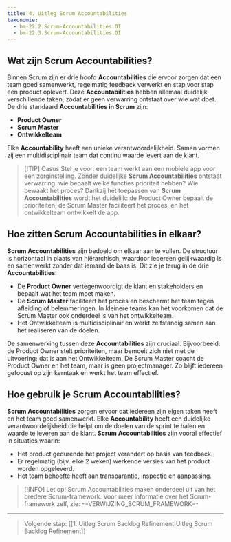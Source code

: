 ```yaml
---
title: 4. Uitleg Scrum Accountabilities
taxonomie:
  - bm-22.2.Scrum-Accountabilities.OI
  - bm-22.3.Scrum-Accountabilities.OI
---
```


## Wat zijn Scrum Accountabilities?
Binnen Scrum zijn er drie hoofd **Accountabilities** die ervoor zorgen dat een team goed samenwerkt, regelmatig feedback verwerkt en stap voor stap een product oplevert. Deze **Accountabilities** hebben allemaal duidelijk verschillende taken, zodat er geen verwarring ontstaat over wie wat doet. De drie standaard **Accountabilities in Scrum** zijn:
- **Product Owner**
- **Scrum Master**
- **Ontwikkelteam**

Elke **Accountability** heeft een unieke verantwoordelijkheid. Samen vormen zij een multidisciplinair team dat continu waarde levert aan de klant.

> [!TIP] Casus
> Stel je voor: een team werkt aan een mobiele app voor een zorginstelling. Zonder duidelijke **Scrum Accountabilities** ontstaat verwarring: wie bepaalt welke functies prioriteit hebben? Wie bewaakt het proces? Dankzij het toepassen van **Scrum Accountabilities** wordt het duidelijk: de Product Owner bepaalt de prioriteiten, de Scrum Master faciliteert het proces, en het ontwikkelteam ontwikkelt de app.

## Hoe zitten Scrum Accountabilities in elkaar?
**Scrum Accountabilities** zijn bedoeld om elkaar aan te vullen. De structuur is horizontaal in plaats van hiërarchisch, waardoor iedereen gelijkwaardig is en samenwerkt zonder dat iemand de baas is. Dit zie je terug in de drie **Accountabilities**:
- De **Product Owner** vertegenwoordigt de klant en stakeholders en bepaalt wat het team moet maken.
- De **Scrum Master** faciliteert het proces en beschermt het team tegen afleiding of belemmeringen. In kleinere teams kan het voorkomen dat de Scrum Master ook onderdeel is van het ontwikkelteam.
- Het Ontwikkelteam is multidisciplinair en werkt zelfstandig samen aan het realiseren van de doelen.

De samenwerking tussen deze **Accountabilities** zijn cruciaal. Bijvoorbeeld: de Product Owner stelt prioriteiten, maar bemoeit zich niet met de uitvoering; dat is aan het Ontwikkelteam. De Scrum Master coacht de Product Owner en het team, maar is geen projectmanager. Zo blijft iedereen gefocust op zijn kerntaak en werkt het team effectief.

## Hoe gebruik je Scrum Accountabilities?
**Scrum Accountabilities** zorgen ervoor dat iedereen zijn eigen taken heeft en het team goed samenwerkt. Elke **Accountability** heeft een duidelijke verantwoordelijkheid die helpt om de doelen van de sprint te halen en waarde te leveren aan de klant.
**Scrum Accountabilities** zijn vooral effectief in situaties waarin:
- Het product gedurende het project verandert op basis van feedback.
- Er regelmatig (bijv. elke 2 weken) werkende versies van het product worden opgeleverd.
- Het team behoefte heeft aan transparantie, inspectie en aanpassing.

> [!INFO] Let op!
> Scrum Accountabilities maken onderdeel uit van het bredere Scrum-framework. Voor meer informatie over het Scrum-framework zelf, zie: -=VERWIJZING_SCRUM_FRAMEWORK=-

---

> Volgende stap: [[1. Uitleg Scrum Backlog Refinement|Uitleg Scrum Backlog Refinement]]
